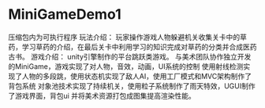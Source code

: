 # MiniGameDemo1
压缩包内为可执行程序
玩法介绍：
玩家操作游戏人物躲避机关收集关卡中的草药，学习草药的介绍，在最后关卡中利用学习的知识完成对草药的分类并合成医药古书。
游戏介绍：
unity引擎制作的平台跳跃类游戏。
与美术团队协作独立开发的MiniGame，游戏实现了对人物，音效，动画，UI系统的控制
使用射线检测实现了人物的多段跳，使用状态机实现了敌人AI，使用工厂模式和MVC架构制作了背包系统
对象池技术实现了持续机关，使用粒子系统制作了雨天特效，UGUI制作了游戏界面，背包ui
并将美术资源打包成图集提高渲染性能。
